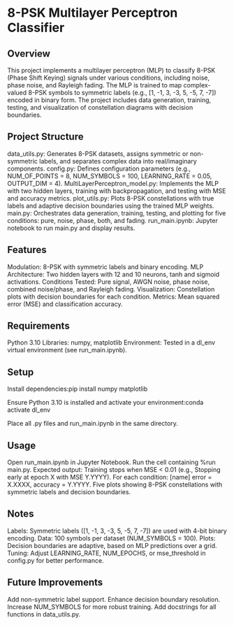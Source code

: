# 8-PSK Multilayer Perceptron Classifier
## Overview
This project implements a multilayer perceptron (MLP) to classify 8-PSK (Phase Shift Keying) signals under various conditions, including noise, phase noise, and Rayleigh fading. The MLP is trained to map complex-valued 8-PSK symbols to symmetric labels (e.g., [1, -1, 3, -3, 5, -5, 7, -7]) encoded in binary form. The project includes data generation, training, testing, and visualization of constellation diagrams with decision boundaries.
## Project Structure

data_utils.py: Generates 8-PSK datasets, assigns symmetric or non-symmetric labels, and separates complex data into real/imaginary components.
config.py: Defines configuration parameters (e.g., NUM_OF_POINTS = 8, NUM_SYMBOLS = 100, LEARNING_RATE = 0.05, OUTPUT_DIM = 4).
MultiLayerPerceptron_model.py: Implements the MLP with two hidden layers, training with backpropagation, and testing with MSE and accuracy metrics.
plot_utils.py: Plots 8-PSK constellations with true labels and adaptive decision boundaries using the trained MLP weights.
main.py: Orchestrates data generation, training, testing, and plotting for five conditions: pure, noise, phase, both, and fading.
run_main.ipynb: Jupyter notebook to run main.py and display results.

## Features

Modulation: 8-PSK with symmetric labels and binary encoding.
MLP Architecture: Two hidden layers with 12 and 10 neurons, tanh and sigmoid activations.
Conditions Tested: Pure signal, AWGN noise, phase noise, combined noise/phase, and Rayleigh fading.
Visualization: Constellation plots with decision boundaries for each condition.
Metrics: Mean squared error (MSE) and classification accuracy.

## Requirements

Python 3.10
Libraries: numpy, matplotlib
Environment: Tested in a dl_env virtual environment (see run_main.ipynb).

## Setup

Install dependencies:pip install numpy matplotlib


Ensure Python 3.10 is installed and activate your environment:conda activate dl_env


Place all .py files and run_main.ipynb in the same directory.

## Usage

Open run_main.ipynb in Jupyter Notebook.
Run the cell containing %run main.py.
Expected output:
Training stops when MSE < 0.01 (e.g., Stopping early at epoch X with MSE Y.YYYY).
For each condition: [name] error = X.XXXX, accuracy = Y.YYYY.
Five plots showing 8-PSK constellations with symmetric labels and decision boundaries.



## Notes

Labels: Symmetric labels ([1, -1, 3, -3, 5, -5, 7, -7]) are used with 4-bit binary encoding.
Data: 100 symbols per dataset (NUM_SYMBOLS = 100).
Plots: Decision boundaries are adaptive, based on MLP predictions over a grid.
Tuning: Adjust LEARNING_RATE, NUM_EPOCHS, or mse_threshold in config.py for better performance.

## Future Improvements

Add non-symmetric label support.
Enhance decision boundary resolution.
Increase NUM_SYMBOLS for more robust training.
Add docstrings for all functions in data_utils.py.
